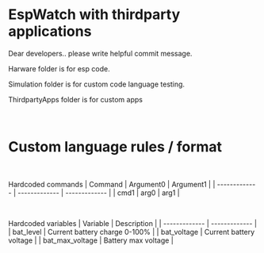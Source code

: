 # EspWatch with thirdparty applications

Dear developers.. please write helpful commit message.

Harware folder is for esp code.

Simulation folder is for custom code language testing.

ThirdpartyApps folder is for custom apps

<br />

# Custom language rules / format

<br />

Hardcoded commands
| Command  | Argument0  | Argument1  |
| ------------- | ------------- | ------------- |
| cmd1  | arg0 | arg1 |

<br />

Hardcoded variables
| Variable  | Description  |
| ------------- | ------------- |
| bat_level  | Current battery charge 0-100% |
| bat_voltage  | Current battery voltage  |
| bat_max_voltage  | Battery max voltage  |